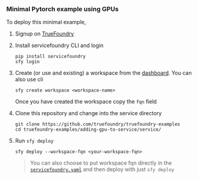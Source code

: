 ### Minimal Pytorch example using GPUs
 
To deploy this minimal example,

1. Signup on [TrueFoundry](https://app.truefoundry.com/)

2. Install servicefoundry CLI and login

   ```shell
   pip install servicefoundry
   sfy login
   ```

2. Create (or use and existing) a workspace from the
   [dashboard](https://app.truefoundry.com/workspace). You can also use
   cli

   ```shell
   sfy create workspace <workspace-name>
   ```

   Once you have created the workspace copy the `fqn` field

3. Clone this repository and change into the service directory
   
   ```shell
   git clone https://github.com/truefoundry/truefoundry-examples
   cd truefoundry-examples/adding-gpu-to-service/service/
   ```

4. Run `sfy deploy`

   ```shell
   sfy deploy --workspace-fqn <your-workspace-fqn>
   ```

   > You can also choose to put workspace fqn directly in the [`servicefoundry.yaml`](./servicefoundry.yaml#L13) and then deploy with just `sfy deploy`
